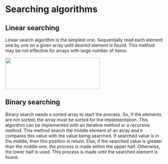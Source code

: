 # Searching algorithms 

## Linear searching
Linear search algorithm is the simplest one. Sequentially read each element one by one on a given array until desired element is found. This method may be not effective for arrays with large number of items.

<img src="https://www.tutorialspoint.com/data_structures_algorithms/images/linear_search.gif" width="300" height="100"/>

## Binary searching
Binary search needs a sorted array to start the process. So, if the elements are not sorted, the array must be sorted for the implementation. This algorithm can be implemented with an iterative method or a recursive method.
This method search the middle element of an array and it compares this value with the value being searched. If searched value is in the middle, then this position is return. Else, if the searched value is greater than the middle one, the process is made within the upper half. Otherwise, the lower half is used. This process is made until the searched element is found. 
